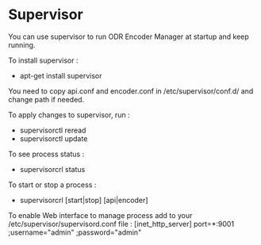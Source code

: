 # Supervisor

You can use supervisor to run ODR Encoder Manager at startup and keep running.

To install supervisor : 

  * apt-get install supervisor

You need to copy api.conf and encoder.conf in /etc/supervisor/conf.d/ and change path if needed.

To apply changes to supervisor, run :

  * supervisorctl reread
  * supervisorctl update

To see process status :

  * supervisorcrl status

To start or stop a process :

  * supervisorcrl [start|stop] [api|encoder]

To enable Web interface to manage process add to your /etc/supervisor/supervisord.conf file :
[inet_http_server]
port=*:9001
;username="admin"
;password="admin"
